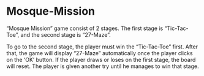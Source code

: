 # Mosque-Mission
“Mosque Mission” game consist of 2 stages. The first stage is “Tic-Tac-Toe”, and the second stage is “27-Maze”. 

To go to the second stage, the player must win the “Tic-Tac-Toe” first. After that, the game will display “27-Maze” automatically once the player clicks on the ‘OK’ button. If the player draws or loses on the first stage, the board will reset. The player is given another try until he manages to win that stage.
